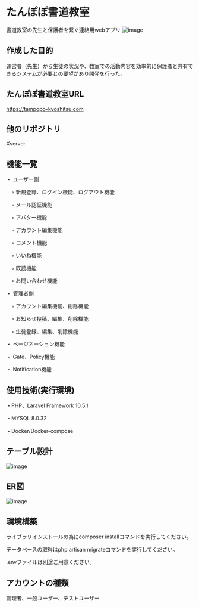 # たんぽぽ書道教室

書道教室の先生と保護者を繋ぐ連絡用webアプリ
![image](https://user-images.githubusercontent.com/106829132/232237535-2becef9d-f075-4d9e-886d-f44a74ab6f40.png)

## 作成した目的

運営者（先生）から生徒の状況や、教室での活動内容を効率的に保護者と共有できるシステムが必要との要望があり開発を行った。

## たんぽぽ書道教室URL

https://tampopo-kyoshitsu.com

## 他のリポジトリ

Xserver

## 機能一覧

・ ユーザー側

　◦ 新規登録、ログイン機能、ログアウト機能
 
　◦ メール認証機能
 
　◦ アバター機能
 
　◦ アカウント編集機能
 
　◦ コメント機能
 
　◦ いいね機能
 
　◦ 既読機能
 
　◦ お問い合わせ機能 


・ 管理者側

　◦ アカウント編集機能、削除機能
 
　◦ お知らせ投稿、編集、削除機能
 
　◦ 生徒登録、編集、削除機能
 
 
 ・ ページネーション機能
 
 ・ Gate、Policy機能
 
 ・ Notification機能
 
## 使用技術(実行環境)

・PHP、Laravel Framework 10.5.1

・MYSQL 8.0.32

・Docker/Docker-compose

## テーブル設計

![image](https://user-images.githubusercontent.com/106829132/232238636-e5a76c0b-7114-4272-8ffe-558d0139e9e4.png)

## ER図

![image](https://user-images.githubusercontent.com/106829132/232240834-7f0b3966-f635-4b44-a431-3e0f8566e1c1.png)

## 環境構築

ライブラリインストールの為にcomposer installコマンドを実行してください。

データベースの取得はphp artisan migrateコマンドを実行してください。

.envファイルは別途ご用意ください。

## アカウントの種類

管理者、一般ユーザー、テストユーザー

